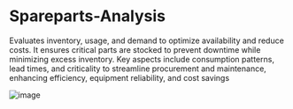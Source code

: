 # Spareparts-Analysis
Evaluates inventory, usage, and demand to optimize availability and reduce costs. It ensures critical parts are stocked to prevent downtime while minimizing excess inventory. Key aspects include consumption patterns, lead times, and criticality to streamline procurement and maintenance, enhancing efficiency, equipment reliability, and cost savings

![image](https://github.com/user-attachments/assets/f8d62471-4de7-43f0-9cc5-1efd8b6b8354)
